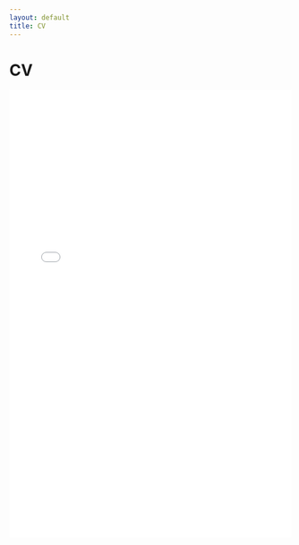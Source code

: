 ```yaml
---
layout: default
title: CV
---
```


# CV

<div class="pdf-container">
  <iframe src="/cv.pdf" width="100%" height="800px" style="border: none;"></iframe>
</div>
